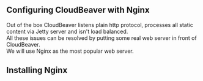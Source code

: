 ## Configuring CloudBeaver with Nginx

Out of the box CloudBeaver listens plain http protocol, processes all static content via Jetty server and isn't load balanced.  
All these issues can be resolved by putting some real web server in front of CloudBeaver.  
We will use Nginx as the most popular web server.

## Installing Nginx

